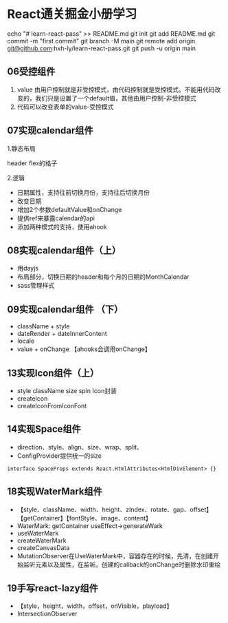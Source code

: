 # React通关掘金小册学习
echo "# learn-react-pass" >> README.md
git init
git add README.md
git commit -m "first commit"
git branch -M main
git remote add origin git@github.com:hxh-ly/learn-react-pass.git
git push -u origin main
## 06受控组件
1. value 由用户控制就是非受控模式，由代码控制就是受控模式。不能用代码改变的，我们只是设置了一个default值，其他由用户控制-非受控模式
2. 代码可以改变表单的value-受控模式



## 07实现calendar组件
1.静态布局

header
flex的格子


2.逻辑
- 日期属性，支持往前切换月份，支持往后切换月份
- 改变日期
- 增加2个参数defaultValue和onChange
- 提供ref来暴露calendar的api
- 添加两种模式的支持，使用ahook

## 08实现calendar组件（上）
- 用dayjs
- 布局部分，切换日期的header和每个月的日期的MonthCalendar
- sass管理样式

## 09实现calendar组件 （下）
- className + style
- dateRender + dateInnerContent
- locale
- value + onChange 【ahooks会调用onChange】

## 13实现Icon组件（上）
- style className size spin  Icon封装
- createIcon
- createIconFromIconFont 

## 14实现Space组件
- direction、style、align、size、wrap、split、
- ConfigProvider提供统一的size
```tsx
interface SpaceProps extends React.HtmlAttributes<HtmlDivElement> {}
```

## 18实现WaterMark组件
- 【style、className、width、height、zIndex、rotate、gap、offset】【getContainer】【fontStyle、image、content】
- WaterMark: getContainer   useEffect->generateWark
- useWaterMark
- createWaterMark
- createCanvasData
- MutationObserver在UseWaterMark中，容器存在的时候，先清，在创建开始监听元素以及属性，在监听。创建的callback的onChange时删除水印重绘

## 19手写react-lazy组件
- 【style，height，width，offset，onVisible，playload】
- IntersectionObserver